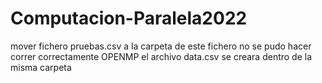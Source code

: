 # Computacion-Paralela2022

mover fichero pruebas.csv a la carpeta de este fichero
no se pudo hacer correr correctamente OPENMP 
el archivo data.csv se creara dentro de la misma carpeta